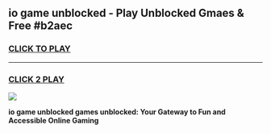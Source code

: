 
## io game unblocked - Play Unblocked Gmaes & Free #b2aec
<h3>
<a href="https://news.freeplayer.one?title=io_game_unblocked&ref=24F">CLICK TO PLAY</a></h3>
<hr>

<h3>
<a href="https://news.freeplayer.one?title=io_game_unblocked&ref=24F">CLICK 2 PLAY</a>
  
</h3>

<a href="https://news.freeplayer.one?title=io_game_unblocked&ref=24F/"><img src="https://clearcache.store/games.png"></a>


**io game unblocked games unblocked: Your Gateway to Fun and Accessible Online Gaming**
